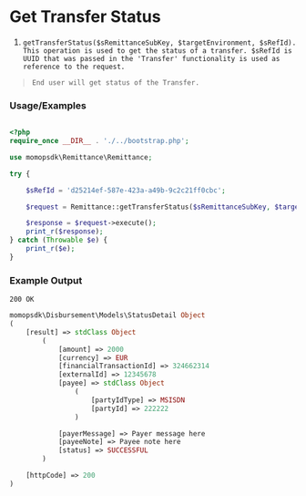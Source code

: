 # Get Transfer Status

1.	`getTransferStatus($sRemittanceSubKey, $targetEnvironment, $sRefId). This operation is used to get the status of a transfer. $sRefId is UUID that was passed in the 'Transfer' functionality is used as reference to the request.`

> `End user will get status of the Transfer. `

### Usage/Examples

```php

<?php
require_once __DIR__ . './../bootstrap.php';

use momopsdk\Remittance\Remittance;

try {

    $sRefId = 'd25214ef-587e-423a-a49b-9c2c21ff0cbc';

    $request = Remittance::getTransferStatus($sRemittanceSubKey, $targetEnvironment, $sRefId);

    $response = $request->execute();
    print_r($response);
} catch (Throwable $e) {
    print_r($e);
}

```

### Example Output
`200 OK`
```php
momopsdk\Disbursement\Models\StatusDetail Object
(
    [result] => stdClass Object
        (
            [amount] => 2000
            [currency] => EUR
            [financialTransactionId] => 324662314
            [externalId] => 12345678
            [payee] => stdClass Object
                (
                    [partyIdType] => MSISDN
                    [partyId] => 222222
                )

            [payerMessage] => Payer message here
            [payeeNote] => Payee note here
            [status] => SUCCESSFUL
        )

    [httpCode] => 200
)


```

